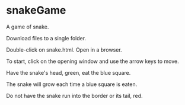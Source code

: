 # snakeGame
A game of snake.

Download files to a single folder.

Double-click on snake.html. Open in a browser.

To start, click on the opening window and use the arrow keys to move.

Have the snake's head, green, eat the blue square.

The snake will grow each time a blue square is eaten.

Do not have the snake run into the border or its tail, red.
